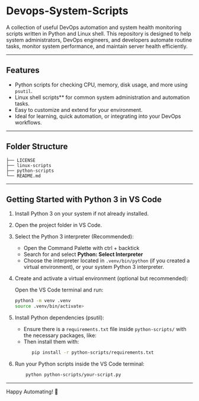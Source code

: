 # Devops-System-Scripts
A collection of useful DevOps automation and system health monitoring scripts written in Python and Linux shell. This repository is designed to help system administrators, DevOps engineers, and developers automate routine tasks, monitor system performance, and maintain server health efficiently.

---

## Features

- Python scripts for checking CPU, memory, disk usage, and more using `psutil`.
- Linux shell scripts** for common system administration and automation tasks.
- Easy to customize and extend for your environment.
- Ideal for learning, quick automation, or integrating into your DevOps workflows.

---

## Folder Structure
```
├── LICENSE
├── linux-scripts
├── python-scripts
└── README.md
```

---

## Getting Started with Python 3 in VS Code

1. Install Python 3 on your system if not already installed.

2. Open the project folder in VS Code.

3. Select the Python 3 interpreter (Recommended):

   - Open the Command Palette with ctrl + backtick
   - Search for and select **Python: Select Interpreter**
   - Choose the interpreter located in `.venv/bin/python` (if you created a virtual environment), or your system Python 3 interpreter.

4. Create and activate a virtual environment (optional but recommended):

   Open the VS Code terminal and run:

   ```bash
   python3 -m venv .venv
   source .venv/bin/activate>
   ```

5. Install Python dependencies (psutil):
   - Ensure there is a `requirements.txt` file inside `python-scripts/` with the necessary packages, like:
   - Then install them with:
     ```bash
        pip install -r python-scripts/requirements.txt 
6. Run your Python scripts inside the VS Code terminal:
      ```bash
          python python-scripts/your-script.py

---
Happy Automating! 🚀


